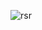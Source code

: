 ![rsr](https://github.com/raj091963/Music_Player/assets/88926621/82094169-59f9-4357-8883-777d2eabf039)
